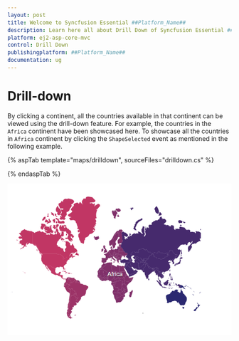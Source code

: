 ```yaml
---
layout: post
title: Welcome to Syncfusion Essential ##Platform_Name##
description: Learn here all about Drill Down of Syncfusion Essential ##Platform_Name## widgets based on HTML5 and jQuery.
platform: ej2-asp-core-mvc
control: Drill Down
publishingplatform: ##Platform_Name##
documentation: ug
---
```


# Drill-down

By clicking a continent, all the countries available in that continent can be viewed using the drill-down feature. For example, the countries in the `Africa` continent have been showcased here. To showcase all the countries in `Africa` continent by clicking the `ShapeSelected` event as mentioned in the following example.

{% aspTab template="maps/drilldown", sourceFiles="drilldown.cs" %}

{% endaspTab %}

![Drill-down](../images/How-to/drilldown.PNG)